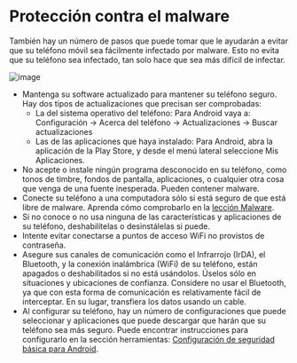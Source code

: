 [Title]: # (Protección contra el malware)
[Order]: # (6)

# Protección contra el malware

También hay un número de pasos que puede tomar que le ayudarán a evitar que su teléfono móvil sea fácilmente infectado por malware. Esto no evita que su teléfono sea infectado, tan solo hace que sea más difícil de infectar.

![image](mobile6.png)

*   Mantenga su software actualizado para mantener su teléfono seguro. Hay dos tipos de actualizaciones que precisan ser comprobadas:
    *   La del sistema operativo del teléfono: Para Android vaya a: Configuración -> Acerca del teléfono -> Actualizaciones -> Buscar actualizaciones
    *   Las de las aplicaciones que haya instalado: Para Android, abra la aplicación de la Play Store, y desde el menú lateral seleccione Mis Aplicaciones.
*   No acepte o instale ningún programa desconocido en su teléfono, como tonos de timbre, fondos de pantalla, aplicaciones, o cualquier otra cosa que venga de una fuente inesperada. Pueden contener malware.
*   Conecte su teléfono a una computadora sólo si está seguro de que está libre de malware. Aprenda cómo comprobarlo en la [lección Malware](umbrella://lesson/malware).
*   Si no conoce o no usa ninguna de las características y aplicaciones de su teléfono, deshabilítelas o desinstálelas si puede.
*   Intente evitar conectarse a puntos de acceso WiFi no provistos de contraseña.
*   Asegure sus canales de comunicación como el Infrarrojo (IrDA), el Bluetooth, y la conexión inalámbrica (WiFi) de su teléfono, están apagados o deshabilitados si no está usándolos. Úselos sólo en situaciones y ubicaciones de confianza. Considere no usar el Bluetooth, ya que con esta forma de comunicación es relativamente fácil de interceptar. En su lugar, transfiera los datos usando un cable.
*   Al configurar su teléfono, hay un número de configuraciones que puede seleccionar y aplicaciones que puede descargar que harán que su teléfono sea más seguro. Puede encontrar instrucciones para configurarlo en la sección herramientas: [Configuración de seguridad básica para Android](umbrella://lesson/android).